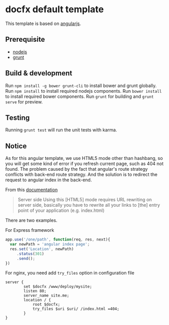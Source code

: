 # docfx default template
This template is based on [angularjs](https://angularjs.org/).

## Prerequisite
* [nodejs](https://nodejs.org/)
* [grunt](http://gruntjs.com/)

## Build & development
Run `npm install -g bower grunt-cli` to install bower and grunt globally.
Run `npm install` to install required nodejs components.
Run `bower install` to install required bower components.
Run `grunt` for building and `grunt serve` for preview.

## Testing
Running `grunt test` will run the unit tests with karma.

## Notice
As for this angular template, we use HTML5 mode other than hashbang, so you will get some kind of error if you refresh current page, such as 404 not found. 
The problem caused by the fact that angular's route strategy conflicts with back-end route strategy.
And the solution is to redirect the request to angular index in the back-end. 

From this [documentation](https://docs.angularjs.org/guide/$location)

> Server side
> Using this [HTML5] mode requires URL rewriting on server side, basically you have to rewrite all your links to [the] entry point of your application (e.g. index.html)

There are two examples. 

For Express framework

```javascript
app.use('/one/path', function(req, res, next){
  var newPath = 'angular index page';
  res.set('Location', newPath)
     .status(301)
     .send();
})
```

For nginx, you need add `try_files` option in configuration file

```
server {
        set $docfx /www/deploy/mysite;
        listen 80;
        server_name site.me;
        location / {
            root $docfx;
            try_files $uri $uri/ /index.html =404;
        }
}
```